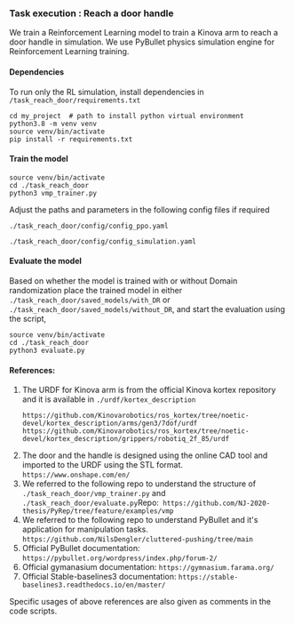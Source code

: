 ### Task execution : Reach a door handle

We train a Reinforcement Learning model to train a Kinova arm to reach a door handle in simulation. We use PyBullet physics simulation engine for Reinforcement Learning training.

#### Dependencies

To run only the RL simulation, install dependencies in `/task_reach_door/requirements.txt`

```
cd my_project  # path to install python virtual environment
python3.8 -m venv venv
source venv/bin/activate
pip install -r requirements.txt
```

#### Train the model

```
source venv/bin/activate
cd ./task_reach_door
python3 vmp_trainer.py
```

Adjust the paths and parameters in the following config files if required

`./task_reach_door/config/config_ppo.yaml`

`./task_reach_door/config/config_simulation.yaml`

#### Evaluate the model

Based on whether the model is trained with or without Domain randomization place the trained model in either `./task_reach_door/saved_models/with_DR` or `./task_reach_door/saved_models/without_DR`, and start the evaluation using the script,

```
source venv/bin/activate
cd ./task_reach_door
python3 evaluate.py
```

#### References:

1. The URDF for Kinova arm is from the official Kinova kortex repository and it is available in `./urdf/kortex_description`
   ```
   https://github.com/Kinovarobotics/ros_kortex/tree/noetic-devel/kortex_description/arms/gen3/7dof/urdf
   https://github.com/Kinovarobotics/ros_kortex/tree/noetic-devel/kortex_description/grippers/robotiq_2f_85/urdf
   ```
2. The door and the handle is designed using the online CAD tool and imported to the URDF using the STL format. `https://www.onshape.com/en/`
3. We referred to the following repo to understand the structure of `./task_reach_door/vmp_trainer.py` and `./task_reach_door/evaluate.py`Repo:` https://github.com/NJ-2020-thesis/PyRep/tree/feature/examples/vmp`
4. We referred to the following repo to understand PyBullet and it's application for manipulation tasks.
   `https://github.com/NilsDengler/cluttered-pushing/tree/main`
5. Official PyBullet documentation:  `https://pybullet.org/wordpress/index.php/forum-2/`
6. Official gymanasium documentation: `https://gymnasium.farama.org/`
7. Official Stable-baselines3 documentation: `https://stable-baselines3.readthedocs.io/en/master/`

 Specific usages of above references are also given as comments in the code scripts.
